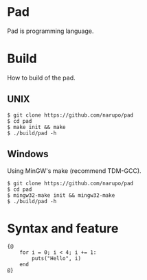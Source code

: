 # Pad

Pad is programming language.

# Build

How to build of the pad.

## UNIX

    $ git clone https://github.com/narupo/pad
    $ cd pad
    $ make init && make
    $ ./build/pad -h


## Windows

Using MinGW's make (recommend TDM-GCC).

    $ git clone https://github.com/narupo/pad
    $ cd pad
    $ mingw32-make init && mingw32-make
    $ ./build/pad -h   

# Syntax and feature

```
{@
    for i = 0; i < 4; i += 1:
        puts("Hello", i)
    end
@}
```

